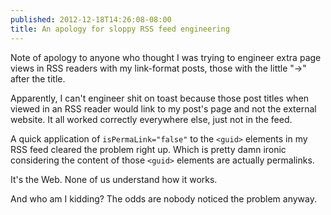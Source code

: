 ```yaml
---
published: 2012-12-18T14:26:08-08:00
title: An apology for sloppy RSS feed engineering
---
```

Note of apology to anyone who thought I was trying to engineer extra page views in RSS readers with my link-format posts, those with the little "&rarr;" after the title.

Apparently, I can't engineer shit on toast because those post titles when viewed in an RSS reader would link to my post's page and not the external website. It all worked correctly everywhere else, just not in the feed.

A quick application of `isPermaLink="false"` to the `<guid>` elements in my RSS feed cleared the problem right up. Which is pretty damn ironic considering the content of those `<guid>` elements are actually permalinks.

It's the Web. None of us understand how it works.

And who am I kidding? The odds are nobody noticed the problem anyway.
